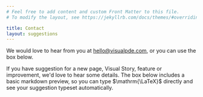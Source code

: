 ```yaml
---
# Feel free to add content and custom Front Matter to this file.
# To modify the layout, see https://jekyllrb.com/docs/themes/#overriding-theme-defaults

title: Contact
layout: suggestions
---
```


We would love to hear from you at [hello@visualpde.com](mailto:hello@visualpde.com), or you can use the box below. 

If you have suggestion for a new page, Visual Story, feature or improvement, we'd love to hear some details. The box below includes a basic markdown preview, so you can type $\mathrm{\LaTeX}$ directly and see your suggestion typeset automatically.
